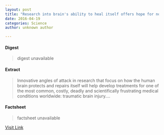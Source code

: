 ```yaml
---
layout: post
title: "Research into brain's ability to heal itself offers hope for novel treatment of traumatic brain injury"
date: 2016-04-19
categories: Science
author: unknown author

---
```



#### Digest
>digest unavailable

#### Extract
>Innovative angles of attack in research that focus on how the human brain protects and repairs itself will help develop treatments for one of the most common, costly, deadly and scientifically frustrating medical conditions worldwide: traumatic brain injury....

#### Factsheet
>factsheet unavailable

[Visit Link](http://feeds.sciencedaily.com/~r/sciencedaily/~3/d_aRqwLm-r0/150323111651.htm)


